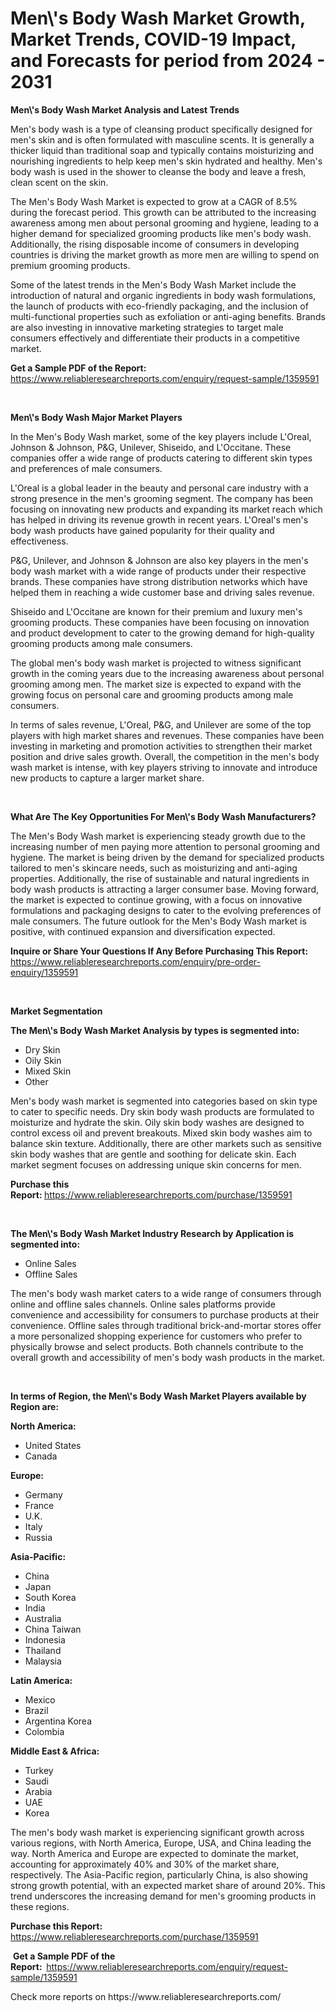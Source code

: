 <p><h1>Men\'s Body Wash Market Growth, Market Trends, COVID-19 Impact, and Forecasts for period from 2024 - 2031</h1></p><p><strong>Men\'s Body Wash Market Analysis and Latest Trends</strong></p>
<p><p>Men's body wash is a type of cleansing product specifically designed for men's skin and is often formulated with masculine scents. It is generally a thicker liquid than traditional soap and typically contains moisturizing and nourishing ingredients to help keep men's skin hydrated and healthy. Men's body wash is used in the shower to cleanse the body and leave a fresh, clean scent on the skin.</p><p>The Men's Body Wash Market is expected to grow at a CAGR of 8.5% during the forecast period. This growth can be attributed to the increasing awareness among men about personal grooming and hygiene, leading to a higher demand for specialized grooming products like men's body wash. Additionally, the rising disposable income of consumers in developing countries is driving the market growth as more men are willing to spend on premium grooming products.</p><p>Some of the latest trends in the Men's Body Wash Market include the introduction of natural and organic ingredients in body wash formulations, the launch of products with eco-friendly packaging, and the inclusion of multi-functional properties such as exfoliation or anti-aging benefits. Brands are also investing in innovative marketing strategies to target male consumers effectively and differentiate their products in a competitive market.</p></p>
<p><strong>Get a Sample PDF of the Report:&nbsp;</strong> <a href="https://www.reliableresearchreports.com/enquiry/request-sample/1359591">https://www.reliableresearchreports.com/enquiry/request-sample/1359591</a></p>
<p>&nbsp;</p>
<p><strong>Men\'s Body Wash Major Market Players</strong></p>
<p><p>In the Men's Body Wash market, some of the key players include L'Oreal, Johnson & Johnson, P&G, Unilever, Shiseido, and L'Occitane. These companies offer a wide range of products catering to different skin types and preferences of male consumers.</p><p>L'Oreal is a global leader in the beauty and personal care industry with a strong presence in the men's grooming segment. The company has been focusing on innovating new products and expanding its market reach which has helped in driving its revenue growth in recent years. L'Oreal's men's body wash products have gained popularity for their quality and effectiveness.</p><p>P&G, Unilever, and Johnson & Johnson are also key players in the men's body wash market with a wide range of products under their respective brands. These companies have strong distribution networks which have helped them in reaching a wide customer base and driving sales revenue.</p><p>Shiseido and L'Occitane are known for their premium and luxury men's grooming products. These companies have been focusing on innovation and product development to cater to the growing demand for high-quality grooming products among male consumers.</p><p>The global men's body wash market is projected to witness significant growth in the coming years due to the increasing awareness about personal grooming among men. The market size is expected to expand with the growing focus on personal care and grooming products among male consumers.</p><p>In terms of sales revenue, L'Oreal, P&G, and Unilever are some of the top players with high market shares and revenues. These companies have been investing in marketing and promotion activities to strengthen their market position and drive sales growth. Overall, the competition in the men's body wash market is intense, with key players striving to innovate and introduce new products to capture a larger market share.</p></p>
<p>&nbsp;</p>
<p><strong>What Are The Key Opportunities For Men\'s Body Wash Manufacturers?</strong></p>
<p><p>The Men's Body Wash market is experiencing steady growth due to the increasing number of men paying more attention to personal grooming and hygiene. The market is being driven by the demand for specialized products tailored to men's skincare needs, such as moisturizing and anti-aging properties. Additionally, the rise of sustainable and natural ingredients in body wash products is attracting a larger consumer base. Moving forward, the market is expected to continue growing, with a focus on innovative formulations and packaging designs to cater to the evolving preferences of male consumers. The future outlook for the Men's Body Wash market is positive, with continued expansion and diversification expected.</p></p>
<p><strong>Inquire or Share Your Questions If Any Before Purchasing This Report:</strong> <a href="https://www.reliableresearchreports.com/enquiry/pre-order-enquiry/1359591">https://www.reliableresearchreports.com/enquiry/pre-order-enquiry/1359591</a></p>
<p>&nbsp;</p>
<p><strong>Market Segmentation</strong></p>
<p><strong>The Men\'s Body Wash Market Analysis by types is segmented into:</strong></p>
<p><ul><li>Dry Skin</li><li>Oily Skin</li><li>Mixed Skin</li><li>Other</li></ul></p>
<p><p>Men's body wash market is segmented into categories based on skin type to cater to specific needs. Dry skin body wash products are formulated to moisturize and hydrate the skin. Oily skin body washes are designed to control excess oil and prevent breakouts. Mixed skin body washes aim to balance skin texture. Additionally, there are other markets such as sensitive skin body washes that are gentle and soothing for delicate skin. Each market segment focuses on addressing unique skin concerns for men.</p></p>
<p><strong>Purchase this Report:&nbsp;</strong><a href="https://www.reliableresearchreports.com/purchase/1359591">https://www.reliableresearchreports.com/purchase/1359591</a></p>
<p>&nbsp;</p>
<p><strong>The Men\'s Body Wash Market Industry Research by Application is segmented into:</strong></p>
<p><ul><li>Online Sales</li><li>Offline Sales</li></ul></p>
<p><p>The men's body wash market caters to a wide range of consumers through online and offline sales channels. Online sales platforms provide convenience and accessibility for consumers to purchase products at their convenience. Offline sales through traditional brick-and-mortar stores offer a more personalized shopping experience for customers who prefer to physically browse and select products. Both channels contribute to the overall growth and accessibility of men's body wash products in the market.</p></p>
<p>&nbsp;</p>
<p><strong>In terms of Region, the Men\'s Body Wash Market Players available by Region are:</strong></p>
<p>
    <p> <strong> North America: </strong>
        <ul>
            <li>United States</li>
            <li>Canada</li>
        </ul>
        </p> 
    <p> <strong> Europe: </strong>
        <ul>
            <li>Germany</li>
            <li>France</li>
            <li>U.K.</li>
            <li>Italy</li>
            <li>Russia</li>
        </ul>
        </p> 
    <p> <strong> Asia-Pacific: </strong>
        <ul>
            <li>China</li>
            <li>Japan</li>
            <li>South Korea</li>
            <li>India</li>
            <li>Australia</li>
            <li>China Taiwan</li>
            <li>Indonesia</li>
            <li>Thailand</li>
            <li>Malaysia</li>
        </ul>
        </p> 
    <p> <strong> Latin America: </strong>
        <ul>
            <li>Mexico</li>
            <li>Brazil</li>
            <li>Argentina Korea</li>
            <li>Colombia</li>
        </ul>
        </p> 
    <p> <strong> Middle East & Africa: </strong>
        <ul>
            <li>Turkey</li>
            <li>Saudi</li>
            <li>Arabia</li>
            <li>UAE</li>
            <li>Korea</li>
        </ul>
    </p>
    </p>
<p><p>The men's body wash market is experiencing significant growth across various regions, with North America, Europe, USA, and China leading the way. North America and Europe are expected to dominate the market, accounting for approximately 40% and 30% of the market share, respectively. The Asia-Pacific region, particularly China, is also showing strong growth potential, with an expected market share of around 20%. This trend underscores the increasing demand for men's grooming products in these regions.</p></p>
<p><strong>Purchase this Report: </strong><a href="https://www.reliableresearchreports.com/purchase/1359591">https://www.reliableresearchreports.com/purchase/1359591</a></p>
<p>&nbsp;<strong>Get a Sample PDF of the Report:&nbsp;&nbsp;</strong><a href="https://www.reliableresearchreports.com/enquiry/request-sample/1359591">https://www.reliableresearchreports.com/enquiry/request-sample/1359591</a></p>
<p><strong></strong></p>
<p>Check more reports on https://www.reliableresearchreports.com/</p>